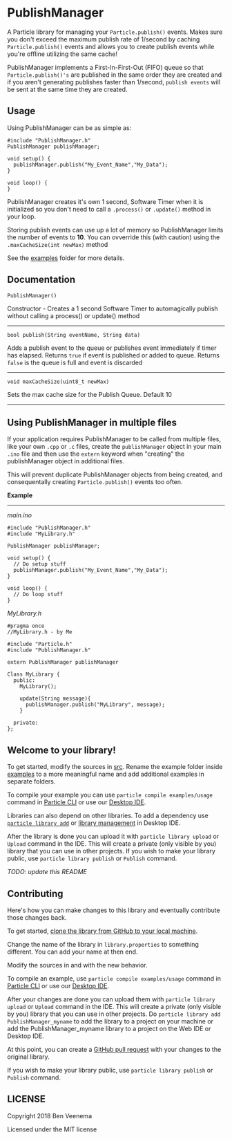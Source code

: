# PublishManager

A Particle library for managing your `Particle.publish()` events.  Makes sure you don't exceed the maximum publish rate of 1/second by caching `Particle.publish()` events and allows you to create publish events while you're offline utilizing the same cache!

PublishManager implements a First-In-First-Out (FIFO) queue so that `Particle.publish()'s` are published in the same order they are created and if you aren't generating publishes faster than 1/second, `publish events` will be sent at the same time they are created.

## Usage

Using PublishManager can be as simple as:

```
#include "PublishManager.h"
PublishManager publishManager;

void setup() {
  publishManager.publish("My_Event_Name","My_Data");
}

void loop() {
}
```
PublishManager creates it's own 1 second, Software Timer when it is initialized so you don't need to call a `.process()` or `.update()` method in your loop.

Storing publish events can use up a lot of memory so PublishManager limits the number of events to **10**. You can ovverride this (with caution) using the `.maxCacheSize(int newMax)` method

See the [examples](examples) folder for more details.

## Documentation

```
PublishManager()
```
Constructor - Creates a 1 second Software Timer to automagically publish without calling a process() or update() method
___

```
bool publish(String eventName, String data)
```
Adds a publish event to the queue or publishes event immediately if timer has elapsed. Returns `true` if event is published or added to queue. Returns `false` is the queue is full and event is discarded
___

```
void maxCacheSize(uint8_t newMax)
```
Sets the max cache size for the Publish Queue. Default 10
___

## Using PublishManager in multiple files
If your application requires PublishManager to be called from multiple files, like your own `.cpp` or `.c` files, create the `publishManager` object in your main `.ino` file and then use the `extern` keyword when "creating" the publishManager object in additional files.

This will prevent duplicate PublishManager objects from being created, and consequentally creating `Particle.publish()` events too often.

**Example**
___
_main.ino_
```
#include "PublishManager.h"
#include "MyLibrary.h"

PublishManager publishManager;

void setup() {
  // Do setup stuff
  publishManager.publish("My_Event_Name","My_Data");
}

void loop() {
  // Do loop stuff
}
```
_MyLibrary.h_
```
#pragma once
//MyLibrary.h - by Me

#include "Particle.h"
#include "PublishManager.h"

extern PublishManager publishManager

Class MyLibrary {
  public:
    MyLibrary();

    update(String message){
      publishManager.publish("MyLibrary", message);
    }

  private:
};
```

## Welcome to your library!

To get started, modify the sources in [src](src). Rename the example folder inside [examples](examples) to a more meaningful name and add additional examples in separate folders.

To compile your example you can use `particle compile examples/usage` command in [Particle CLI](https://docs.particle.io/guide/tools-and-features/cli#update-your-device-remotely) or use our [Desktop IDE](https://docs.particle.io/guide/tools-and-features/dev/#compiling-code).

Libraries can also depend on other libraries. To add a dependency use [`particle library add`](https://docs.particle.io/guide/tools-and-features/cli#adding-a-library) or [library management](https://docs.particle.io/guide/tools-and-features/dev/#managing-libraries) in Desktop IDE.

After the library is done you can upload it with `particle library upload` or `Upload` command in the IDE. This will create a private (only visible by you) library that you can use in other projects. If you wish to make your library public, use `particle library publish` or `Publish` command.

_TODO: update this README_

## Contributing

Here's how you can make changes to this library and eventually contribute those changes back.

To get started, [clone the library from GitHub to your local machine](https://help.github.com/articles/cloning-a-repository/).

Change the name of the library in `library.properties` to something different. You can add your name at then end.

Modify the sources in <src> and <examples> with the new behavior.

To compile an example, use `particle compile examples/usage` command in [Particle CLI](https://docs.particle.io/guide/tools-and-features/cli#update-your-device-remotely) or use our [Desktop IDE](https://docs.particle.io/guide/tools-and-features/dev/#compiling-code).

After your changes are done you can upload them with `particle library upload` or `Upload` command in the IDE. This will create a private (only visible by you) library that you can use in other projects. Do `particle library add PublishManager_myname` to add the library to a project on your machine or add the PublishManager_myname library to a project on the Web IDE or Desktop IDE.

At this point, you can create a [GitHub pull request](https://help.github.com/articles/about-pull-requests/) with your changes to the original library.

If you wish to make your library public, use `particle library publish` or `Publish` command.

## LICENSE
Copyright 2018 Ben Veenema

Licensed under the MIT license
